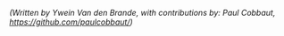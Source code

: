 *(Written by Ywein Van den Brande, with contributions by: Paul Cobbaut, <https://github.com/paulcobbaut/>)*

